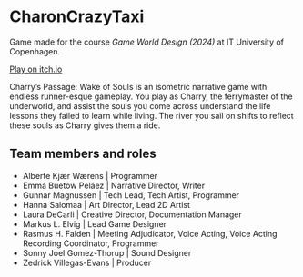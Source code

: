 # CharonCrazyTaxi
Game made for the course *Game World Design (2024)* at IT University of Copenhagen.

[Play on itch.io](https://goumdree.itch.io/charrys-passage-wake-of-souls)

Charry’s Passage: Wake of Souls is an isometric narrative game with endless runner-esque gameplay. 
You play as Charry, the ferrymaster of the underworld, and assist the souls you come across understand the life lessons they failed to learn while living. The river you sail on shifts to reflect these souls as Charry gives them a ride.

## Team members and roles
- Alberte Kjær Wærens     | Programmer
- Emma Buetow Peláez      | Narrative Director, Writer
- Gunnar Magnussen        | Tech Lead, Tech Artist, Programmer
- Hanna Salomaa           | Art Director, Lead 2D Artist
- Laura DeCarli           | Creative Director, Documentation Manager
- Markus L. Elvig         | Lead Game Designer
- Rasmus H. Falden        | Meeting Adjudicator, Voice Acting, Voice Acting Recording Coordinator, Programmer
- Sonny Joel Gomez-Thorup | Sound Designer
- Zedrick Villegas-Evans  | Producer
